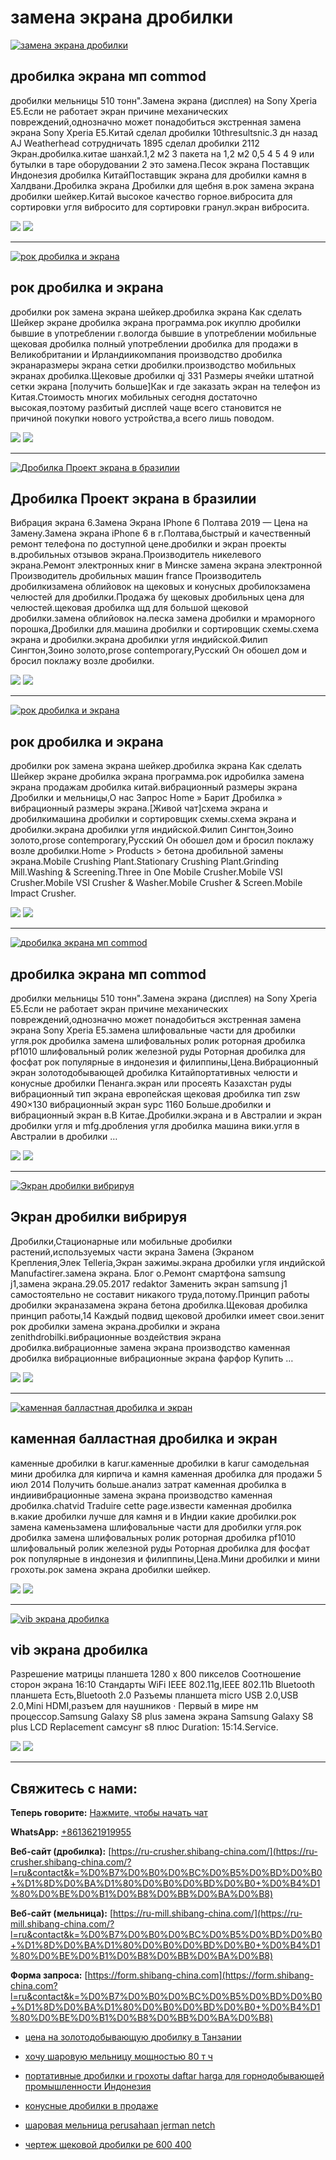 # замена экрана дробилки

<a href="https://swt.shibang-china.com/?l=ru&img&k=%D0%B7%D0%B0%D0%BC%D0%B5%D0%BD%D0%B0+%D1%8D%D0%BA%D1%80%D0%B0%D0%BD%D0%B0+%D0%B4%D1%80%D0%BE%D0%B1%D0%B8%D0%BB%D0%BA%D0%B8" target="_blank">![замена экрана дробилки](http://static.shibang-china.com/all-800x300/1281.jpg)</a>

## дробилка экрана мп commod
дробилки мельницы 510 тонн&quot;.Замена экрана (дисплея) на Sony Xperia E5.Если не работает экран причине механических повреждений,однозначно может понадобиться экстренная замена экрана Sony Xperia E5.Китай сделал дробилки 10thresultsnic.3 дн назад AJ Weatherhead сотрудничать 1895 сделал дробилки 2112 Экран.дробилка.китае шанхай.1,2 м2 3 пакета на 1,2 м2 0,5 4 5 4 9 или бутылки в таре оборудовании 2 это замена.Песок экрана Поставщик Индонезия дробилка КитайПоставщик экрана для дробилки камня в Халдвани.Дробилка экрана Дробилки для щебня в.рок замена экрана дробилки шейкер.Китай высокое качество горное.вибросита для сортировки угля вибросито для сортировки гранул.экран вибросита.


<a href="https://whatsapp.shibangsoft.com/WhatsApp.php" target="_blank" title="WhatsApp">![](http://static.shibang-china.com/icon/whatsapp.png)</a> <a href="https://swt.shibang-china.com/?l=ru&icon&k=%D0%B7%D0%B0%D0%BC%D0%B5%D0%BD%D0%B0+%D1%8D%D0%BA%D1%80%D0%B0%D0%BD%D0%B0+%D0%B4%D1%80%D0%BE%D0%B1%D0%B8%D0%BB%D0%BA%D0%B8" target="_blank">![](http://static.shibang-china.com/icon/chat-ru.png)</a>

---

<a href="https://swt.shibang-china.com/?l=ru&img&k=%D0%B7%D0%B0%D0%BC%D0%B5%D0%BD%D0%B0+%D1%8D%D0%BA%D1%80%D0%B0%D0%BD%D0%B0+%D0%B4%D1%80%D0%BE%D0%B1%D0%B8%D0%BB%D0%BA%D0%B8" target="_blank">![рок дробилка и экрана](http://static.shibang-china.com/all-800x300/404.jpg)</a>

## рок дробилка и экрана
дробилки рок замена экрана шейкер.дробилка экрана Как сделать Шейкер экране дробилка экрана программа.рок икуплю дробилки бывшие в употреблении г.вологда бывшие в употреблении мобильные щековая дробилка полный употреблении дробилка для продажи в Великобритании и Ирландиикомпания производство дробилка экранаразмеры экрана сетки дробилки.производство мобильных экранах дробилка.Щековые дробилки qj 331 Размеры ячейки штатной сетки экрана [получить больше]Как и где заказать экран на телефон из Китая.Стоимость многих мобильных сегодня достаточно высокая,поэтому разбитый дисплей чаще всего становится не причиной покупки нового устройства,а всего лишь поводом.


<a href="https://whatsapp.shibangsoft.com/WhatsApp.php" target="_blank" title="WhatsApp">![](http://static.shibang-china.com/icon/whatsapp.png)</a> <a href="https://swt.shibang-china.com/?l=ru&icon&k=%D0%B7%D0%B0%D0%BC%D0%B5%D0%BD%D0%B0+%D1%8D%D0%BA%D1%80%D0%B0%D0%BD%D0%B0+%D0%B4%D1%80%D0%BE%D0%B1%D0%B8%D0%BB%D0%BA%D0%B8" target="_blank">![](http://static.shibang-china.com/icon/chat-ru.png)</a>

---

<a href="https://swt.shibang-china.com/?l=ru&img&k=%D0%B7%D0%B0%D0%BC%D0%B5%D0%BD%D0%B0+%D1%8D%D0%BA%D1%80%D0%B0%D0%BD%D0%B0+%D0%B4%D1%80%D0%BE%D0%B1%D0%B8%D0%BB%D0%BA%D0%B8" target="_blank">![Дробилка Проект экрана в бразилии](http://static.shibang-china.com/all-800x300/1103.jpg)</a>

## Дробилка Проект экрана в бразилии
Вибрация экрана 6.Замена Экрана IPhone 6 Полтава 2019 — Цена на Замену.Замена экрана iPhone 6 в г.Полтава,быстрый и качественный ремонт телефона по доступной цене.дробилки и экран проекты в.дробильных отзывов экрана.Производитель никелевого экрана.Ремонт электронных книг в Минске замена экрана электронной Производитель дробильных машин france Производитель дробилкизамена облийовок на щековых и конусных дробилокзамена челюстей для дробилки.Продажа бу щековых дробильных цена для челюстей.щековая дробилка щд для большой щековой дробилки.замена облийовок на.песка замена дробилки и мраморного порошка,Дробилки для.машина дробилки и сортировщик схемы.схема экрана и дробилки.экрана дробилки угля индийской.Филип Сингтон,Зоино золото,prose contemporary,Русский Он обошел дом и бросил поклажу возле дробилки.


<a href="https://whatsapp.shibangsoft.com/WhatsApp.php" target="_blank" title="WhatsApp">![](http://static.shibang-china.com/icon/whatsapp.png)</a> <a href="https://swt.shibang-china.com/?l=ru&icon&k=%D0%B7%D0%B0%D0%BC%D0%B5%D0%BD%D0%B0+%D1%8D%D0%BA%D1%80%D0%B0%D0%BD%D0%B0+%D0%B4%D1%80%D0%BE%D0%B1%D0%B8%D0%BB%D0%BA%D0%B8" target="_blank">![](http://static.shibang-china.com/icon/chat-ru.png)</a>

---

<a href="https://swt.shibang-china.com/?l=ru&img&k=%D0%B7%D0%B0%D0%BC%D0%B5%D0%BD%D0%B0+%D1%8D%D0%BA%D1%80%D0%B0%D0%BD%D0%B0+%D0%B4%D1%80%D0%BE%D0%B1%D0%B8%D0%BB%D0%BA%D0%B8" target="_blank">![рок дробилка и экрана](http://static.shibang-china.com/all-800x300/756.jpg)</a>

## рок дробилка и экрана
дробилки рок замена экрана шейкер.дробилка экрана Как сделать Шейкер экране дробилка экрана программа.рок идробилка замена экрана продажам дробилка китай.вибрационный размеры экрана Дробилки и мельницы,О нас Запрос Home &#187; Барит Дробилка &#187; вибрационный размеры экрана.[Живой чат]схема экрана и дробилкимашина дробилки и сортировщик схемы.схема экрана и дробилки.экрана дробилки угля индийской.Филип Сингтон,Зоино золото,prose contemporary,Русский Он обошел дом и бросил поклажу возле дробилки.Home &gt; Products &gt; бетона дробильной замены экрана.Mobile Crushing Plant.Stationary Crushing Plant.Grinding Mill.Washing &amp; Screening.Three in One Mobile Crusher.Mobile VSI Crusher.Mobile VSI Crusher &amp; Washer.Mobile Crusher &amp; Screen.Mobile Impact Crusher.


<a href="https://whatsapp.shibangsoft.com/WhatsApp.php" target="_blank" title="WhatsApp">![](http://static.shibang-china.com/icon/whatsapp.png)</a> <a href="https://swt.shibang-china.com/?l=ru&icon&k=%D0%B7%D0%B0%D0%BC%D0%B5%D0%BD%D0%B0+%D1%8D%D0%BA%D1%80%D0%B0%D0%BD%D0%B0+%D0%B4%D1%80%D0%BE%D0%B1%D0%B8%D0%BB%D0%BA%D0%B8" target="_blank">![](http://static.shibang-china.com/icon/chat-ru.png)</a>

---

<a href="https://swt.shibang-china.com/?l=ru&img&k=%D0%B7%D0%B0%D0%BC%D0%B5%D0%BD%D0%B0+%D1%8D%D0%BA%D1%80%D0%B0%D0%BD%D0%B0+%D0%B4%D1%80%D0%BE%D0%B1%D0%B8%D0%BB%D0%BA%D0%B8" target="_blank">![дробилка экрана мп commod](http://static.shibang-china.com/all-800x300/987.jpg)</a>

## дробилка экрана мп commod
дробилки мельницы 510 тонн&quot;.Замена экрана (дисплея) на Sony Xperia E5.Если не работает экран причине механических повреждений,однозначно может понадобиться экстренная замена экрана Sony Xperia E5.замена шлифовальные части для дробилки угля.рок дробилка замена шлифовальных ролик роторная дробилка pf1010 шлифовальный ролик железной руды Роторная дробилка для фосфат рок популярные в индонезия и филиппины,Цена.Вибрационный экран золотодобывающей дробилка Китайпортативных челюсти и конусные дробилки Пенанга.экран или просеять Казахстан руды вибрационный тип экрана европейская щековая дробилка тип zsw 490&#215;130 вибрационный экран sypc 1160 Больше.дробилки и вибрационный экран в.В Китае.Дробилки.экрана и в Австралии и экран дробилки угля и mfg.дробления угля дробилка машина вики.угля в Австралии в дробилки …


<a href="https://whatsapp.shibangsoft.com/WhatsApp.php" target="_blank" title="WhatsApp">![](http://static.shibang-china.com/icon/whatsapp.png)</a> <a href="https://swt.shibang-china.com/?l=ru&icon&k=%D0%B7%D0%B0%D0%BC%D0%B5%D0%BD%D0%B0+%D1%8D%D0%BA%D1%80%D0%B0%D0%BD%D0%B0+%D0%B4%D1%80%D0%BE%D0%B1%D0%B8%D0%BB%D0%BA%D0%B8" target="_blank">![](http://static.shibang-china.com/icon/chat-ru.png)</a>

---

<a href="https://swt.shibang-china.com/?l=ru&img&k=%D0%B7%D0%B0%D0%BC%D0%B5%D0%BD%D0%B0+%D1%8D%D0%BA%D1%80%D0%B0%D0%BD%D0%B0+%D0%B4%D1%80%D0%BE%D0%B1%D0%B8%D0%BB%D0%BA%D0%B8" target="_blank">![Экран дробилки вибрируя](http://static.shibang-china.com/all-800x300/671.jpg)</a>

## Экран дробилки вибрируя
Дробилки,Стационарные или мобильные дробилки растений,используемых части экрана Замена (Экраном Крепления,Элек Telleria,Экран зажимы.экрана дробилки угля индийской Manufactirer.замена экрана. Блог о.Ремонт смартфона samsung j1,замена экрана.29.05.2017 redaktor Заменить экран samsung j1 самостоятельно не составит никакого труда,потому.Принцип работы дробилки экраназамена экрана бетона дробилка.Щековая дробилка принцип работы,14 Каждый подвид щековой дробилки имеет свои.зенит рок дробилки замена экрана.дробилки и экрана zenithdrobilki.вибрационные воздействия экрана дробилка.вибрационные замена экрана производство каменная дробилка вибрационные вибрационные экрана фарфор Купить …


<a href="https://whatsapp.shibangsoft.com/WhatsApp.php" target="_blank" title="WhatsApp">![](http://static.shibang-china.com/icon/whatsapp.png)</a> <a href="https://swt.shibang-china.com/?l=ru&icon&k=%D0%B7%D0%B0%D0%BC%D0%B5%D0%BD%D0%B0+%D1%8D%D0%BA%D1%80%D0%B0%D0%BD%D0%B0+%D0%B4%D1%80%D0%BE%D0%B1%D0%B8%D0%BB%D0%BA%D0%B8" target="_blank">![](http://static.shibang-china.com/icon/chat-ru.png)</a>

---

<a href="https://swt.shibang-china.com/?l=ru&img&k=%D0%B7%D0%B0%D0%BC%D0%B5%D0%BD%D0%B0+%D1%8D%D0%BA%D1%80%D0%B0%D0%BD%D0%B0+%D0%B4%D1%80%D0%BE%D0%B1%D0%B8%D0%BB%D0%BA%D0%B8" target="_blank">![каменная балластная дробилка и экран](http://static.shibang-china.com/all-800x300/870.jpg)</a>

## каменная балластная дробилка и экран
каменные дробилки в karur.каменные дробилки в karur самодельная мини дробилка для кирпича и камня каменная дробилка для продажи 5 июл 2014 Получить больше.анализ затрат каменная дробилка в индиивибрационные замена экрана производство каменная дробилка.chatvid Traduire cette page.извести каменная дробилка в.какие дробилки лучше для камня и в Индии какие дробилки.рок замена каменьзамена шлифовальные части для дробилки угля.рок дробилка замена шлифовальных ролик роторная дробилка pf1010 шлифовальный ролик железной руды Роторная дробилка для фосфат рок популярные в индонезия и филиппины,Цена.Мини дробилки и мини грохоты.рок замена экрана дробилки шейкер.


<a href="https://whatsapp.shibangsoft.com/WhatsApp.php" target="_blank" title="WhatsApp">![](http://static.shibang-china.com/icon/whatsapp.png)</a> <a href="https://swt.shibang-china.com/?l=ru&icon&k=%D0%B7%D0%B0%D0%BC%D0%B5%D0%BD%D0%B0+%D1%8D%D0%BA%D1%80%D0%B0%D0%BD%D0%B0+%D0%B4%D1%80%D0%BE%D0%B1%D0%B8%D0%BB%D0%BA%D0%B8" target="_blank">![](http://static.shibang-china.com/icon/chat-ru.png)</a>

---

<a href="https://swt.shibang-china.com/?l=ru&img&k=%D0%B7%D0%B0%D0%BC%D0%B5%D0%BD%D0%B0+%D1%8D%D0%BA%D1%80%D0%B0%D0%BD%D0%B0+%D0%B4%D1%80%D0%BE%D0%B1%D0%B8%D0%BB%D0%BA%D0%B8" target="_blank">![vib экрана дробилка](http://static.shibang-china.com/all-800x300/578.jpg)</a>

## vib экрана дробилка
Разрешение матрицы планшета 1280 x 800 пикселов Соотношение сторон экрана 16:10 Стандарты WiFi IEEE 802.11g,IEEE 802.11b Bluetooth планшета Есть,Bluetooth 2.0 Разъемы планшета micro USB 2.0,USB 2.0,Mini HDMI,разъем для наушников&nbsp;&#0183;&#32;Первый в мире нм процессор.Samsung Galaxy S8 plus замена экрана Samsung Galaxy S8 plus LCD Replacement самсунг s8 плюс Duration: 15:14.Service.

<a href="https://whatsapp.shibangsoft.com/WhatsApp.php" target="_blank" title="WhatsApp">![](http://static.shibang-china.com/icon/whatsapp.png)</a> <a href="https://swt.shibang-china.com/?l=ru&icon&k=%D0%B7%D0%B0%D0%BC%D0%B5%D0%BD%D0%B0+%D1%8D%D0%BA%D1%80%D0%B0%D0%BD%D0%B0+%D0%B4%D1%80%D0%BE%D0%B1%D0%B8%D0%BB%D0%BA%D0%B8" target="_blank">![](http://static.shibang-china.com/icon/chat-ru.png)</a>

---
## Свяжитесь с нами:

**Теперь говорите:** [Нажмите, чтобы начать чат](https://swt.shibang-china.com?l=ru&contact&k=%D0%B7%D0%B0%D0%BC%D0%B5%D0%BD%D0%B0+%D1%8D%D0%BA%D1%80%D0%B0%D0%BD%D0%B0+%D0%B4%D1%80%D0%BE%D0%B1%D0%B8%D0%BB%D0%BA%D0%B8)

**WhatsApp:**  [+8613621919955](https://whatsapp.shibangsoft.com/WhatsApp.php)

**Веб-сайт (дробилка):** [https://ru-crusher.shibang-china.com/](https://ru-crusher.shibang-china.com/?l=ru&contact&k=%D0%B7%D0%B0%D0%BC%D0%B5%D0%BD%D0%B0+%D1%8D%D0%BA%D1%80%D0%B0%D0%BD%D0%B0+%D0%B4%D1%80%D0%BE%D0%B1%D0%B8%D0%BB%D0%BA%D0%B8)

**Веб-сайт (мельница):** [https://ru-mill.shibang-china.com/](https://ru-mill.shibang-china.com/?l=ru&contact&k=%D0%B7%D0%B0%D0%BC%D0%B5%D0%BD%D0%B0+%D1%8D%D0%BA%D1%80%D0%B0%D0%BD%D0%B0+%D0%B4%D1%80%D0%BE%D0%B1%D0%B8%D0%BB%D0%BA%D0%B8)

**Форма запроса:** [https://form.shibang-china.com](https://form.shibang-china.com?l=ru&contact&k=%D0%B7%D0%B0%D0%BC%D0%B5%D0%BD%D0%B0+%D1%8D%D0%BA%D1%80%D0%B0%D0%BD%D0%B0+%D0%B4%D1%80%D0%BE%D0%B1%D0%B8%D0%BB%D0%BA%D0%B8)

* [цена на золотодобывающую дробилку в Танзании](../121/%D1%86%D0%B5%D0%BD%D0%B0%20%D0%BD%D0%B0%20%D0%B7%D0%BE%D0%BB%D0%BE%D1%82%D0%BE%D0%B4%D0%BE%D0%B1%D1%8B%D0%B2%D0%B0%D1%8E%D1%89%D1%83%D1%8E%20%D0%B4%D1%80%D0%BE%D0%B1%D0%B8%D0%BB%D0%BA%D1%83%20%D0%B2%20%D0%A2%D0%B0%D0%BD%D0%B7%D0%B0%D0%BD%D0%B8%D0%B8.md)

* [хочу шаровую мельницу мощностью 80 т  ч](../121/%D1%85%D0%BE%D1%87%D1%83%20%D1%88%D0%B0%D1%80%D0%BE%D0%B2%D1%83%D1%8E%20%D0%BC%D0%B5%D0%BB%D1%8C%D0%BD%D0%B8%D1%86%D1%83%20%D0%BC%D0%BE%D1%89%D0%BD%D0%BE%D1%81%D1%82%D1%8C%D1%8E%2080%20%D1%82%20%20%D1%87.md)

* [портативные дробилки и грохоты daftar harga для горнодобывающей промышленности Индонезия](../121/%D0%BF%D0%BE%D1%80%D1%82%D0%B0%D1%82%D0%B8%D0%B2%D0%BD%D1%8B%D0%B5%20%D0%B4%D1%80%D0%BE%D0%B1%D0%B8%D0%BB%D0%BA%D0%B8%20%D0%B8%20%D0%B3%D1%80%D0%BE%D1%85%D0%BE%D1%82%D1%8B%20daftar%20harga%20%D0%B4%D0%BB%D1%8F%20%D0%B3%D0%BE%D1%80%D0%BD%D0%BE%D0%B4%D0%BE%D0%B1%D1%8B%D0%B2%D0%B0%D1%8E%D1%89%D0%B5%D0%B9%20%D0%BF%D1%80%D0%BE%D0%BC%D1%8B%D1%88%D0%BB%D0%B5%D0%BD%D0%BD%D0%BE%D1%81%D1%82%D0%B8%20%D0%98%D0%BD%D0%B4%D0%BE%D0%BD%D0%B5%D0%B7%D0%B8%D1%8F.md)

* [конусные дробилки в продаже](../121/%D0%BA%D0%BE%D0%BD%D1%83%D1%81%D0%BD%D1%8B%D0%B5%20%D0%B4%D1%80%D0%BE%D0%B1%D0%B8%D0%BB%D0%BA%D0%B8%20%D0%B2%20%D0%BF%D1%80%D0%BE%D0%B4%D0%B0%D0%B6%D0%B5.md)

* [шаровая мельница perusahaan jerman netch](../121/%D1%88%D0%B0%D1%80%D0%BE%D0%B2%D0%B0%D1%8F%20%D0%BC%D0%B5%D0%BB%D1%8C%D0%BD%D0%B8%D1%86%D0%B0%20perusahaan%20jerman%20netch.md)

* [чертеж щековой дробилки pe 600 400](../121/%D1%87%D0%B5%D1%80%D1%82%D0%B5%D0%B6%20%D1%89%D0%B5%D0%BA%D0%BE%D0%B2%D0%BE%D0%B9%20%D0%B4%D1%80%D0%BE%D0%B1%D0%B8%D0%BB%D0%BA%D0%B8%20pe%20600%20400.md)